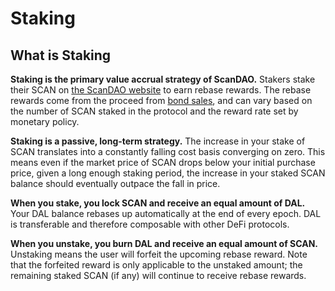 # Staking

## What is Staking

**Staking is the primary value accrual strategy of ScanDAO.** Stakers stake their SCAN on [the ScanDAO website](https://app.scandao.com/#/stake) to earn rebase rewards. The rebase rewards come from the proceed from [bond sales](https://docs.scandao.com/basics/bonding), and can vary based on the number of SCAN staked in the protocol and the reward rate set by monetary policy.

**Staking is a passive, long-term strategy.** The increase in your stake of SCAN translates into a constantly falling cost basis converging on zero. This means even if the market price of SCAN drops below your initial purchase price, given a long enough staking period, the increase in your staked SCAN balance should eventually outpace the fall in price.

**When you stake, you lock SCAN and receive an equal amount of DAL.** Your DAL balance rebases up automatically at the end of every epoch. DAL is transferable and therefore composable with other DeFi protocols.

**When you unstake, you burn DAL and receive an equal amount of SCAN.** Unstaking means the user will forfeit the upcoming rebase reward. Note that the forfeited reward is only applicable to the unstaked amount; the remaining staked SCAN \(if any\) will continue to receive rebase rewards.

